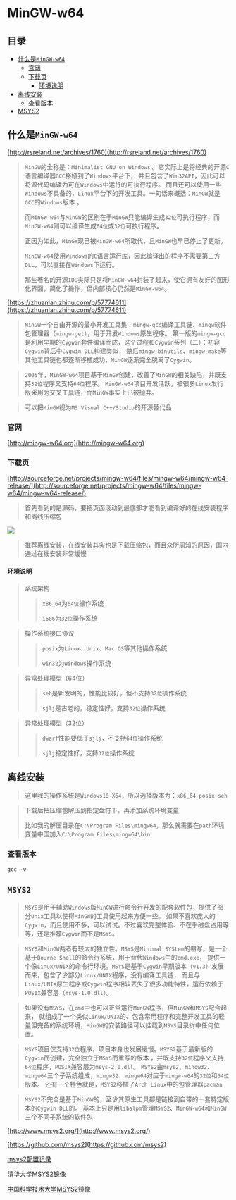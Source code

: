 # MinGW-w64

## 目录
- [什么是`MinGW-w64`](#什么是mingw-w64)
  - [官网](#官网)
  - [下载页](#下载页)
    - [环境说明](#环境说明)
- [离线安装](#离线安装)
  - [查看版本](#查看版本)
- [MSYS2](#msys2)


## 什么是`MinGW-w64`

[http://rsreland.net/archives/1760](http://rsreland.net/archives/1760)

> `MinGW`的全称是：`Minimalist GNU on Windows` 。它实际上是将经典的开源`C`语言编译器`GCC`移植到了`Windows`平台下，
> 并且包含了`Win32API`，因此可以将源代码编译为可在`Windows`中运行的可执行程序。
> 而且还可以使用一些`Windows`不具备的，`Linux`平台下的开发工具。一句话来概括：`MinGW`就是`GCC`的`Windows`版本 。
>
> 而`MinGW-w64`与`MinGW`的区别在于`MinGW`只能编译生成`32位`可执行程序，而`MinGW-w64`则可以编译生成`64位`或`32位`可执行程序。
> 
>  正因为如此，`MinGW`现已被`MinGW-w64`所取代，且`MinGW`也早已停止了更新。
>
> `MinGW-w64`使用`Windows`的`C`语言运行库，因此编译出的程序不需要第三方`DLL`，可以直接在`Windows`下运行。
>
> 那些著名的开源`IDE`实际只是将`MinGW-w64`封装了起来，使它拥有友好的图形化界面，简化了操作，但内部核心仍然是`MinGW-w64`。

[https://zhuanlan.zhihu.com/p/57774611](https://zhuanlan.zhihu.com/p/57774611)

> `MinGW`一个自由开源的最小开发工具集：`mingw-gcc`编译工具链、`mingw`软件包管理器（`mingw-get`），用于开发`Windows`原生程序。
> 第一版的`mingw-gcc`是利用早期的`Cygwin`套件编译而成，这个过程和`Cygwin`系列（二）：初窥`Cygwin`背后中`Cygwin DLL`构建类似，
> 随后`mingw-binutils`、`mingw-make`等其他工具链也都逐渐移植成功，`MinGW`逐渐完全脱离了`Cygwin`。

> `2005`年，`MinGW-w64`项目基于`MinGW`创建，改善了`MinGW`的相关缺陷，并既支持`32位`程序又支持`64位`程序。
> `MinGW-w64`项目开发活跃，被很多`Linux`发行版采用为交叉工具链，而`MinGW`事实上已被抛弃。

> 可以把`MinGW`视为`MS Visual C++/Studio`的开源替代品


### 官网

[http://mingw-w64.org](http://mingw-w64.org)

### 下载页

[http://sourceforge.net/projects/mingw-w64/files/mingw-w64/mingw-w64-release/](http://sourceforge.net/projects/mingw-w64/files/mingw-w64/mingw-w64-release/)

> 首先看到的是源码，要把页面滚动到最底部才能看到编译好的在线安装程序和离线压缩包

![](/images/MinGW-w64下载页说明.png)

> 推荐离线安装，在线安装其实也是下载压缩包，而且众所周知的原因，国内通过在线安装非常缓慢

#### 环境说明

> 系统架构
>> `x86_64`为`64位`操作系统
>>
>> `i686`为`32位`操作系统

> 操作系统接口协议
>> `posix`为`Linux`、`Unix`、`Mac OS`等其他操作系统
>> 
>> `win32`为`Windows`操作系统

> 异常处理模型（64位）
>> `seh`是新发明的，性能比较好，但不支持`32位`操作系统
>> 
>> `sjlj`是古老的，稳定性好，支持`32位`操作系统

> 异常处理模型（32位）
>> `dwarf`性能要优于`sjlj`，不支持`64位`操作系统
>> 
>> `sjlj`稳定性好，支持`32位`操作系统


## 离线安装

> 这里我的操作系统是`Windows10-X64`，所以选择版本为：`x86_64-posix-seh`

> 下载后把压缩包解压到指定盘符下，再添加系统环境变量
>
> 比如我的解压目录在`C:\Program Files\mingw64`，那么就需要在`path`环境变量中国加入`C:\Program Files\mingw64\bin`

### 查看版本

```batch
gcc -v
```




## `MSYS2`

> `MSYS`是用于辅助`Windows`版`MinGW`进行命令行开发的配套软件包，提供了部分`Unix`工具以使得`MinGW`的工具使用起来方便一些。
> 如果不喜欢庞大的`Cygwin`，而且使用不多，可以试试。不过喜欢完整体验、不在乎磁盘占用等等，还是推荐`Cygwin`而不是`MSYS`。

> `MSYS`和`MinGW`两者有较大的独立性。`MSYS`是`Minimal SYStem`的缩写，是一个基于`Bourne Shell`的命令行系统，用于替代`Windows`中的`cmd.exe`，
> 提供一个像`Linux/UNIX`的命令行环境。`MSYS`是基于`Cygwin`早期版本（`v1.3`）发展而来，包含了少部分`Linux/UNIX`程序，没有编译工具链，
> 而且与`Linux/UNIX`原生程序或`Cygwin`程序相较丢失了很多功能特性，运行依赖于`POSIX`兼容层（`msys-1.0.dll`）。

> 如果没有`MSYS`，在`cmd`中也可以正常运行`MinGW`程序，但`MinGW`和`MSYS`配合起来，
> 就组成了一个类似`Linux/UNIX`的、包含常用程序和完整开发工具的轻量但完备的系统环境，`MinGW`的安装路径可以挂载到`MSYS`目录树中任何位置。

> `MSYS`项目仅支持`32位`程序，项目本身也发展缓慢。`MSYS2`基于最新版的`Cygwin`而创建，完全独立于`MSYS`而重写的版本
> ，并既支持`32位`程序又支持`64位`程序，`POSIX`兼容层为`msys-2.0.dll`。
> `MSYS2`由`msys2`、`mingw32`、`mingw64`三个子系统组成，`mingw32`、`mingw64`对应于`mingw-w64`的`32位`和`64位`版本。
> 还有一个特色就是，`MSYS2`移植了`Arch Linux`中的包管理器`pacman`

> `MSYS2`不完全是基于`MinGW`的，至少其原生工具都是链接到自带的一套特定版本的`Cygwin DLL`的。
> 基本上只是用`libalpm`管理`MSYS2`、`MinGW-w64`和`MinGW`三个不同子系统的软件包



[http://www.msys2.org/](http://www.msys2.org/)

[https://github.com/msys2](https://github.com/msys2)

[msys2配置记录](https://www.jianshu.com/p/c740b71e7775)

[清华大学MSYS2镜像](https://mirror.tuna.tsinghua.edu.cn/help/msys2/)

[中国科学技术大学MSYS2镜像](http://mirrors.ustc.edu.cn/help/msys2.html)

